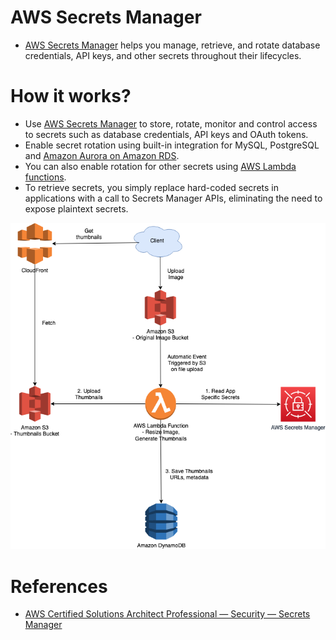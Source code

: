 
# AWS Secrets Manager
- [AWS Secrets Manager](https://aws.amazon.com/secrets-manager/) helps you manage, retrieve, and rotate database credentials, API keys, and other secrets throughout their lifecycles.

# How it works?
- Use [AWS Secrets Manager](https://aws.amazon.com/secrets-manager/) to store, rotate, monitor and control access to secrets such as database credentials, API keys and OAuth tokens. 
- Enable secret rotation using built-in integration for MySQL, PostgreSQL and [Amazon Aurora on Amazon RDS](../6_DatabaseServices/AmazonAurora). 
- You can also enable rotation for other secrets using [AWS Lambda functions](../4_ComputeServices/AWSLambda/Readme.md). 
- To retrieve secrets, you simply replace hard-coded secrets in applications with a call to Secrets Manager APIs, eliminating the need to expose plaintext secrets.

![img.png](../0_AWSDesigns/DesignUploadImageAWSLambdaS3/assets/UploadImage-Lambda.drawio.png)

# References
- [AWS Certified Solutions Architect Professional — Security — Secrets Manager](https://medium.com/codex/aws-certified-solutions-architect-professional-security-secrets-manager-f39137c72211)